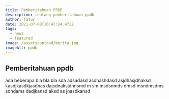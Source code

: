 ```yaml
---
title: Pemberitahuan PPDB
description: tentang pemberitahuan ppdb
author: fatur
date: 2021-07-08T16:47:24.472Z
tags:
  - news
  - featured
image: /assets/upload/berita.jpg
imageAlt: ppdb
---
```

## Pemberitahuan ppdb



ada beberapa bla bla bla sda  adsadasd  asdhashdasd asjdhasjdhaksd kasdjkasdkjasdnas dajsdnaksjdnnsmd m  sm msdsnmds dmsd msndmsdms sdndams dadjkansd aksd as jnasdkansd 